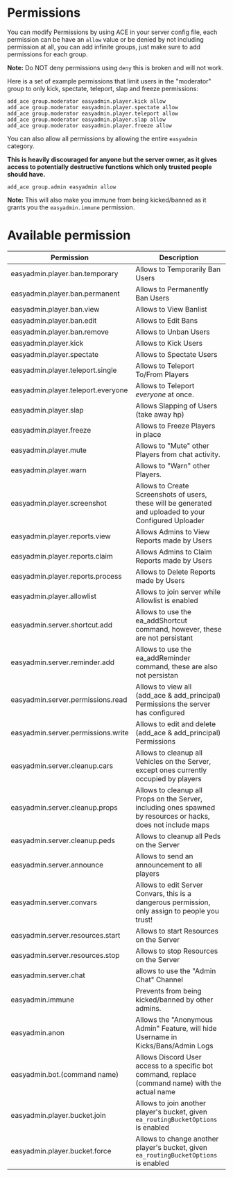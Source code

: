 # Permissions


You can modify Permissions by using ACE in your server config file, each permission can be have an `allow` value or be denied by not including permission at all, you can add infinite groups, just make sure to add permissions for each group. 

**Note:** Do NOT deny permissions using `deny` this is broken and will not work.

Here is a set of example permissions that limit users in the "moderator" group to only kick, spectate, teleport, slap and freeze permissions:
```
add_ace group.moderator easyadmin.player.kick allow
add_ace group.moderator easyadmin.player.spectate allow
add_ace group.moderator easyadmin.player.teleport allow
add_ace group.moderator easyadmin.player.slap allow
add_ace group.moderator easyadmin.player.freeze allow
```

You can also allow all permissions by allowing the entire `easyadmin` category.

**This is heavily discouraged for anyone but the server owner, as it gives access to potentially destructive functions which only trusted people should have.**

```
add_ace group.admin easyadmin allow
```

**Note:** This will also make you immune from being kicked/banned as it grants you the `easyadmin.immune` permission.




# Available permission

|         Permission          |                                                  Description                                                   |
|-----------------------------|----------------------------------------------------------------------------------------------------------------|
| easyadmin.player.ban.temporary | Allows to Temporarily Ban Users |
| easyadmin.player.ban.permanent | Allows to Permanently Ban Users |
| easyadmin.player.ban.view | Allows to View Banlist |
| easyadmin.player.ban.edit | Allows to Edit Bans |
| easyadmin.player.ban.remove | Allows to Unban Users |
| easyadmin.player.kick | Allows to Kick Users |
| easyadmin.player.spectate | Allows to Spectate Users |
| easyadmin.player.teleport.single | Allows to Teleport To/From Players |
| easyadmin.player.teleport.everyone | Allows to Teleport *everyone* at once. |
| easyadmin.player.slap | Allows Slapping of Users (take away hp) |
| easyadmin.player.freeze | Allows to Freeze Players in place |
| easyadmin.player.mute | Allows to "Mute" other Players from chat activity. |
| easyadmin.player.warn | Allows to "Warn" other Players. |
| easyadmin.player.screenshot | Allows to Create Screenshots of users, these will be generated and uploaded to your Configured Uploader |
| easyadmin.player.reports.view | Allows Admins to View Reports made by Users |
| easyadmin.player.reports.claim | Allows Admins to Claim Reports made by Users |
| easyadmin.player.reports.process | Allows to Delete Reports made by Users |
| easyadmin.player.allowlist | Allows to join server while Allowlist is enabled |
| easyadmin.server.shortcut.add | Allows to use the ea_addShortcut command, however, these are not persistant |
| easyadmin.server.reminder.add | Allows to use the ea_addReminder command, these are also not persistan |
| easyadmin.server.permissions.read | Allows to view all (add_ace & add_principal) Permissions the server has configured |
| easyadmin.server.permissions.write | Allows to edit and delete (add_ace & add_principal) Permissions |
| easyadmin.server.cleanup.cars | Allows to cleanup all Vehicles on the Server, except ones currently occupied by players |
| easyadmin.server.cleanup.props | Allows to cleanup all Props on the Server, including ones spawned by resources or hacks, does not include maps |
| easyadmin.server.cleanup.peds | Allows to cleanup all Peds on the Server |
| easyadmin.server.announce | Allows to send an announcement to all players |
| easyadmin.server.convars | Allows to edit Server Convars, this is a dangerous permission, only assign to people you trust! |
| easyadmin.server.resources.start | Allows to start Resources on the Server |
| easyadmin.server.resources.stop | Allows to stop Resources on the Server |
| easyadmin.server.chat | allows to use the "Admin Chat" Channel |
| easyadmin.immune | Prevents from being kicked/banned by other admins. |
| easyadmin.anon | Allows the "Anonymous Admin" Feature, will hide Username in Kicks/Bans/Admin Logs |
| easyadmin.bot.(command name) | Allows Discord User access to a specific bot command, replace (command name) with the actual name |
| easyadmin.player.bucket.join | Allows to join another player's bucket, given `ea_routingBucketOptions` is enabled |
| easyadmin.player.bucket.force | Allows to change another player's bucket, given `ea_routingBucketOptions` is enabled |